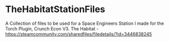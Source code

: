 # TheHabitatStationFiles
A Collection of files to be used for a Space Engineers Station I made for the Torch Plugin, Crunch Econ V3.
The Habitat - https://steamcommunity.com/sharedfiles/filedetails/?id=3446838245
